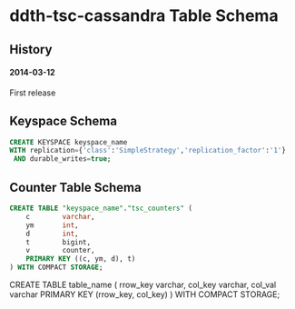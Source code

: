 ddth-tsc-cassandra Table Schema
===============================

## History ##

#### 2014-03-12 ####
First release

## Keyspace Schema ##

```sql
CREATE KEYSPACE keyspace_name
WITH replication={'class':'SimpleStrategy','replication_factor':'1'}
 AND durable_writes=true;
```


## Counter Table Schema ##

```sql
CREATE TABLE "keyspace_name"."tsc_counters" (
    c        varchar,
    ym       int,
    d        int,
    t        bigint,
    v        counter,
    PRIMARY KEY ((c, ym, d), t)
) WITH COMPACT STORAGE;
```

CREATE TABLE table_name (
    rrow_key        varchar,
    col_key       varchar,
    col_val        varchar
    PRIMARY KEY (rrow_key, col_key)
) WITH COMPACT STORAGE;